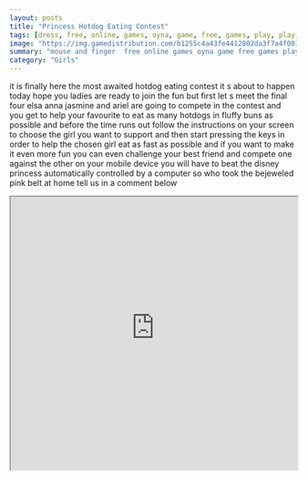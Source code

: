 ```yaml
---
layout: posts
title: "Princess Hotdog Eating Contest"
tags: [dress, free, online, games, oyna, game, free, games, play, play, games]
image: "https://img.gamedistribution.com/b1255c4a43fe4412802da3f7a4f001f9.jpg"
summary: "mouse and finger  free online games oyna game free games play play games"
category: "Girls"
---
```


it is finally here the most awaited hotdog eating contest it s about to happen today hope you ladies are ready to join the fun but first let s meet the final four elsa anna jasmine and ariel are going to compete in the contest and you get to help your favourite to eat as many hotdogs in fluffy buns as possible and before the time runs out follow the instructions on your screen to choose the girl you want to support and then start pressing the keys in order to help the chosen girl eat as fast as possible and if you want to make it even more fun you can even challenge your best friend and compete one against the other on your mobile device you will have to beat the disney princess automatically controlled by a computer so who took the bejeweled pink belt at home tell us in a comment below

<iframe width="100%" height="480px;" src="https://html5.gamedistribution.com/b1255c4a43fe4412802da3f7a4f001f9/"></iframe>